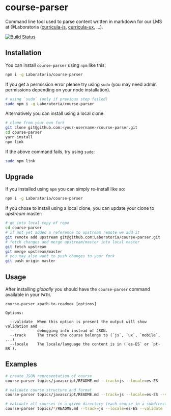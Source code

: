 # course-parser

Command line tool used to parse content written in markdown for our LMS at
@Laboratoria ([curricula-js](https://github.com/Laboratoria/curricula-js),
[curricula-ux](https://github.com/Laboratoria/curricula-ux), ...).

[![Build Status](https://travis-ci.com/Laboratoria/course-parser.svg?branch=master)](https://travis-ci.com/Laboratoria/course-parser)

## Installation

You can install `course-parser` using `npm` like this:

```sh
npm i -g Laboratoria/course-parser
```

If you get a permission error please try using `sudo` (you may need admin
permissions depending on your node installation).

```sh
# using `sudo` (only if previous step failed)
sudo npm i -g Laboratoria/course-parser
```

Alternatively you can install using a local clone.

```sh
# clone from your own fork
git clone git@github.com:<your-username>/course-parser.git
cd course-parser
yarn install
npm link
```

If the above command fails, try using `sudo`:

```sh
sudo npm link
```

## Upgrade

If you installed using `npm` you can simply re-install like so:

```sh
npm i -g Laboratoria/course-parser
```

If you chose to install using a local clone, you can update your clone to
_upstream_ master:

```sh
# go into local copy of repo
cd course-parser
# if not yet added a reference to upstream remote we add it
git remote add upstream git@github.com:Laboratoria/course-parser.git
# fetch changes and merge upstream/master into local master
git fetch upstream
git merge upstream/master
# you may also want to push changes to your fork
git push origin master
```

## Usage

After installing _globally_ you should have the `course-parser` command
available in your `PATH`.

```text
course-parser <path-to-readme> [options]

Options:

  --validate  When this option is present the output will show validation and
              debugging info instead of JSON.
  --track     The track the course belongs to (`js`, `ux`, `mobile`, ...)
  --locale    The locale/language the content is in (`es-ES` or `pt-BR`).
```

## Examples

```sh
# create JSON representation of course
course-parser topics/javascript/README.md --track=js --locale=es-ES

# validate course structure and format
course-parser topics/javascript/README.md --track=js --locale=es-ES --validate

# validate all courses in a given directory (each course in a subdirectory)
course-parser topics/*/README.md --track=js --locale=es-ES --validate
```
